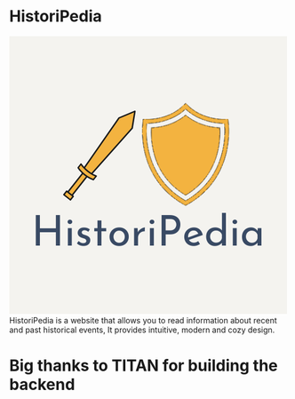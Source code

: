 # HistoriPedia
<img src="HistoriPedia.png"> 
HistoriPedia is a website that allows you to read information about recent and past historical events, It provides intuitive, modern and cozy design.
<br>
<h1> Big thanks to TITAN for building the backend </h1>
